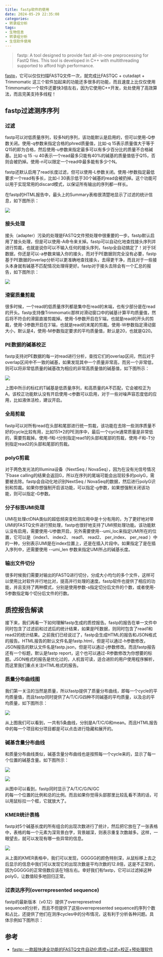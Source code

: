 ```yaml
---
title: fastp软件的使用
date: 2024-05-29 22:35:08
categories:
- 转录组分析
tags:
- 生物信息
- 转录组分析
- 生信软件使用
---
```


> fastp: A tool designed to provide fast all-in-one preprocessing for FastQ files. This tool is developed in C++ with multithreading supported to afford high performance.

[fastp](https://github.com/OpenGene/fastp)，它可以仅仅扫描FASTQ文件一次，就完成比FASTQC + cutadapt + Trimmomatic 这三个软件加起来的功能还多很多的功能，而且速度上比仅仅使用Trimmomatic一个软件还要快3倍左右，因为它使用C++开发，处处使用了高效算法，而且完美支持多线程！

## fastp过滤测序序列

### 过滤

fastp可以对低质量序列，较多N的序列，该功能默认是启用的，但可以使用-Q参数关闭。使用-q参数来指定合格的phred质量值，比如-q 15表示质量值大于等于Q15的即为合格，然后使用-u参数来指定最多可以有多少百分比的质量不合格碱基。比如-q 15 -u 40表示一个read最多只能有40%的碱基的质量值低于Q15，否则会被扔掉。使用-n可以限定一个read中最多能有多少个N。

fastp还默认启用了read长度过滤，但可以使用-L参数关闭。使用-l参数指定最低要求一个read有多长，比如-l 30表示低于30个碱基的read会被扔掉。这个功能可以用于实现常用的discard模式，以保证所有输出的序列都一样长。

在fastp的HTML报告中，最头上的Summary表格很清楚地显示了过滤的统计信息，如下图所示：

![](https://pic2.zhimg.com/80/v2-6920178b4b210ff1e37089ff8e1b289d_720w.webp)

### 接头处理

接头（adapter）污染的处理是FASTQ文件预处理中很重要的一步。fastp默认启用了接头处理，但是可以使用-A命令来关掉。fastp可以自动化地查找接头序列并进行剪裁，也就是说你可以不输入任何的接头序列，fastp全自动搞定了！对于SE数据，你还是可以-a参数来输入你的接头，而对于PE数据则完全没有必要，fastp基于PE数据的overlap分析可以更准确地查找接头，去得更干净，而且对于一些接头本身就有碱基不匹配情况处理得更好。fastp对于接头去除会有一个汇总的报告，如下图所示：

![](https://pic1.zhimg.com/80/v2-202f214ad93c99a305f6b3510ddf3f78_720w.webp)

### 滑窗质量剪裁

很多时候，一个read的低质量序列都是集中在read的末端，也有少部分是在read的开头。fastp支持像Trimmomatic那样对滑动窗口中的碱基计算平均质量值，然后将不符合的滑窗直接剪裁掉。使用-5参数开启在5’端，也就是read的开头的剪裁，使用-3参数开启在3’端，也就是read的末尾的剪裁。使用-W参数指定滑动窗大小，默认是4，使用-M参数指定要求的平均质量值，默认是20，也就是Q20。

### PE数据的碱基校正

fastp支持对PE数据的每一对read进行分析，查找它们的overlap区间，然后对于overlap区间中不一致的碱基，如果发现其中一个质量非常高，而另一个非常低，则可以将非常低质量的碱基改为相应的非常高质量值的碱基值，如下图所示：

![](https://pic4.zhimg.com/80/v2-78e31fe48bbdc53f5c1a1427b6170a53_720w.webp)

上图中所示的标红的T碱基是低质量序列，和高质量的A不匹配，它会被校正为A。该校正功能默认没有开启使用-c参数可以启用，对于一些对噪声容忍度低的应用，比如液体活检，建议开启。

### 全局剪裁

fastp可以对所有read在头部和尾部进行统一剪裁，该功能在去除一些测序质量不好的cycle比较有用，比如151\*2的PE测序中，最后一个cycle通常质量是非常低的，需要剪裁掉。使用-f和-t分别指定read1的头部和尾部的剪裁，使用-F和-T分别指定read2的头部和尾部的剪裁。

### polyG剪裁

对于两色发光法的Illumina设备（NextSeq / NovaSeq），因为在没有光信号情况下base calling的结果会返回G，所以在序列的尾端可能会出现较多的polyG，需要被去除。fastp会自动化地识别NextSeq / NovaSeq的数据，然后进行polyG识别和剪裁。如果你想强制开启该功能，可以指定-g参数，如果想强制关闭该功能，则可以指定-G参数。

### 分子标签UMI处理

UMI在处理ctDNA类似的超低频突变检测应用中是十分有用的，为了更好地对带UMI的FASTQ文件进行预处理，fastp也很好地支持了UMI预处理功能。该功能默认没有启用，需要使用-U参数开启，另外需要使用--umi_loc来指定UMI所在的位置，它可以是（index1、 index2、 read1、 read2、 per_index、 per_read ）中的一种，分别表示UMI是在index位置上，还是在插入片段中。如果指定了是在插入序列中，还需要使用 --umi_len 参数来指定UMI所占的碱基长度。

### 输出文件切分

很多时候我们需要对输出的FASTQ进行切分，分成大小均匀的多个文件，这样可以使用比对软件并行地比对，提高并行处理的速度。fastp软件也提供了相应的功能，并且支持了两种模式，分别是使用参数-s指定切分后文件的个数，或者使用-S参数指定每个切分后文件的行数。

## 质控报告解读

接下来，我们再看一下如何理解fastp生成的质控报告。fastp的报告在单一文件中同时包含了过滤前和过滤后的统计结果，如果是PE数据，则同时包含了read1和read2的统计结果。之前我们已经说过了，fastp会生成HTML的报告和JSON格式的报告。HTML报告的默认文件名是fastp.html，但是可以通过-h参数修改，JSON报告的默认文件名是fastp.json，但是可以通过-j参数修改。而且fastp报告还有一个标题，默认是fastp report，这个也可以通过-R参数修改为你想要的标题。JSON格式的报告是优化过的，人机皆可读，适合进阶的用户使用程序解析，而这里我们重点关注HTML格式的报告。

### 质量分布曲线图

我们第一关注的当然是质量，所以fastp提供了质量分布曲线，即每一个cycle的平均质量值，而且fastp同时提供了A/T/C/G四种不同碱基的平均质量，以及总的平均质量，如下图所示：

![](https://pic3.zhimg.com/80/v2-ee5358c3a2a93af49171459278aa751e_720w.webp)

从上图我们可以看到，一共有5条曲线，分别是A/T/C/G和mean。而且HTML报告中的每一个项目和分项目都是可以点击进行隐藏和展开的。

### 碱基含量分布曲线

和质量分布曲线类似，碱基含量分布曲线也是按照每一个cycle来的，显示了每一个位置的碱基含量。如下图所示：

![](https://pic2.zhimg.com/80/v2-c2ca5f1b36bf7c9010d43773dffaf66d_720w.webp)

![](https://pic2.zhimg.com/80/v2-4d30aaf1dfe395d89d36d9ae5c3e135d_720w.webp)

从图中可以看到，fastp同时显示了A/T/C/G/N/GC  
的每一个位置的比例和总的比例。而且如果你觉得头部那里比较乱看不清的话，可以用鼠标拉一个框，它就放大了。

### KMER统计表格

fastp对5个碱基长度的所有组合的出现次数进行了统计，然后把它放在了一张表格中，表格的每一个元素为深背景白字，背景越深，则表示重复次数越多。这样，一眼望去，就可以发现有哪一些异常的信息。

![](https://pic3.zhimg.com/80/v2-a69e014cd516d44ac2bb0d3cb8d6d67e_720w.webp)

从上面的KMER表格中，我们可以发现，GGGGG的颜色特别深，从鼠标移上去之后显示的信息中我们可以发现它的出现次数是平均次数的12.8倍，这是不正常的，因为GGGGG的正常倍数应该在1倍左右。幸好我们有fastp，它可以过滤掉这种polyG，让数值较多地回归正常。

### 过表达序列(overrepresented sequence)

fastp的最新版本（v0.12）提供了overrepresetned  
sequence的分析，而且不但提供了这些overrepresented sequence的序列个数和占比，还提供了他们在测序cycles中的分布情况，这有利于分析各种问题。具体示例如下图所示：

## 参考

- [fastp: 一款超快速全功能的FASTQ文件自动化质控+过滤+校正+预处理软件](https://zhuanlan.zhihu.com/p/33601691)